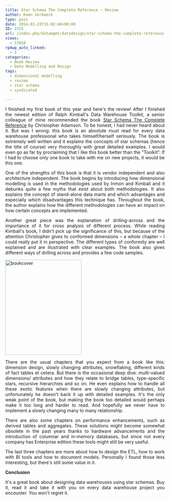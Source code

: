 ```yaml
---
title: Star Schema The Complete Reference – Review
author: Koen Verbeeck
type: post
date: 2014-01-23T15:02:48+00:00
ID: 2315
url: /index.php/datamgmt/datadesign/star-schema-the-complete-reference-review/
views:
  - 17858
rp4wp_auto_linked:
  - 1
categories:
  - Book Review
  - Data Modelling and Design
tags:
  - dimensional modelling
  - review
  - star schema
  - syndicated

---
```

<p style="text-align: justify">
  I finished my first book of this year and here's the review! After I finished the newest edition of Ralph Kimball's Data Warehouse Toolkit, a senior colleague of mine recommended the book <a href="http://www.amazon.com/Star-Schema-The-Complete-Reference/dp/0071744320">Star Schema The Complete Reference</a> by Christopher Adamson. To be honest, I had never heard about it. But was I wrong: this book is an absolute must read for every data warehouse professional who takes himself/herself seriously. The book is extremely well written and it explains the concepts of star schemas (hence the title of course) very thoroughly with great detailed examples. I would even go as far by proclaiming that I like this book better than the "Toolkit". If I had to choose only one book to take with me on new projects, it would be this one.
</p>

<p style="text-align: justify">
  One of the strengths of this book is that it is vendor independent and also architecture independent. The book begins by introducing how dimensional modelling is used in the methodologies used by Inmon and Kimball and it debunks quite a few myths that exist about both methodologies. It also explains the concept of stand-alone data marts and which advantages and especially which disadvantages this technique has. Throughout the book, the author explains how the different methodologies can have an impact on how certain concepts are implemented.
</p>

<p style="text-align: justify">
  Another great piece was the explanation of drilling-across and the importance of it for cross analysis of different process. While reading Kimball's book, I didn't pick up the significance of this, but because of the attention Christopher gives to conformed dimensions – a whole chapter – I could really put it in perspective. The different types of conformity are well explained and are illustrated with clear examples. The book also gives different ways of drilling across and provides a few code samples.
</p>

[<img class="alignnone wp-image-2317 size-medium" src="https://lessthandot.z19.web.core.windows.net/wp-content/uploads/2014/01/bookcover-241x300.jpg" alt="bookcover" width="241" height="300" srcset="https://lessthandot.z19.web.core.windows.net/wp-content/uploads/2014/01/bookcover-241x300.jpg 241w, https://lessthandot.z19.web.core.windows.net/wp-content/uploads/2014/01/bookcover.jpg 322w" sizes="(max-width: 241px) 100vw, 241px" />][1]

<p style="text-align: justify">
  There are the usual chapters that you expect from a book like this: dimension design, slowly changing attributes, snowflaking, different kinds of fact tables et cetera. But there is the occasional deep dive: multi-valued dimensions/ attributes and how they relate to bridge tables, type-specific stars, recursive hierarchies and so on. He even explains how to handle all these exotic features when there are slowly changing attributes, but unfortunately he doesn't back it up with detailed examples. It's the only weak point of the book, but making the book too detailed would perhaps make it too long and harder to read. And hopefully we never have to implement a slowly changing many to many relationship.
</p>

<p style="text-align: justify">
  There are also some chapters on performance enhancements, such as derived tables and aggregates. These solutions might become somewhat obsolete in the past years thanks to hardware advancements and the introduction of columnar and in-memory databases, but since not every company has Enterprise edition these tools might still be very useful.
</p>

<p style="text-align: justify">
  The last three chapters are more about how to design the ETL, how to work with BI tools and how to document models. Personally I found those less interesting, but there's still some value in it.
</p>

<p style="text-align: justify">
  <b>Conclusion</b>
</p>

<p style="text-align: justify">
  It's a great book about designing data warehouses using star schemas. Buy it, read it and take it with you on every data warehouse project you encounter. You won't regret it.
</p>

 [1]: http://amzn.to/1fJVq5q